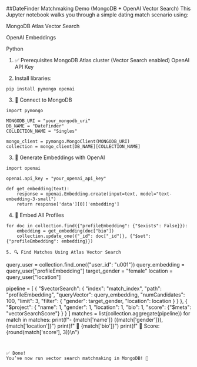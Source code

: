 ##DateFinder Matchmaking Demo (MongoDB + OpenAI Vector Search)
This Jupyter notebook walks you through a simple dating match scenario using:

MongoDB Atlas Vector Search

OpenAI Embeddings

Python

1. ✅ Prerequisites
MongoDB Atlas cluster (Vector Search enabled)
OpenAI API Key

2. Install libraries:
```
pip install pymongo openai
```
3. 🔗 Connect to MongoDB
```
import pymongo

MONGODB_URI = "your_mongodb_uri"
DB_NAME = "DateFinder"
COLLECTION_NAME = "Singles"

mongo_client = pymongo.MongoClient(MONGODB_URI)
collection = mongo_client[DB_NAME][COLLECTION_NAME]
```
3. 🤖 Generate Embeddings with OpenAI
```
import openai

openai.api_key = "your_openai_api_key"

def get_embedding(text):
    response = openai.Embedding.create(input=text, model="text-embedding-3-small")
    return response['data'][0]['embedding']
```
4. 🧠 Embed All Profiles
```
for doc in collection.find({"profileEmbedding": {"$exists": False}}):
    embedding = get_embedding(doc["bio"])
    collection.update_one({"_id": doc["_id"]}, {"$set": {"profileEmbedding": embedding}})

5. 🔍 Find Matches Using Atlas Vector Search

```
query_user = collection.find_one({"user_id": "u001"})
query_embedding = query_user["profileEmbedding"]
target_gender = "female"
location = query_user["location"]

pipeline = [
    {
        "$vectorSearch": {
            "index": "match_index",
            "path": "profileEmbedding",
            "queryVector": query_embedding,
            "numCandidates": 100,
            "limit": 3,
            "filter": {
                "gender": target_gender,
                "location": location
            }
        }
    },
    {
        "$project": {
            "name": 1,
            "gender": 1,
            "location": 1,
            "bio": 1,
            "score": {"$meta": "vectorSearchScore"}
        }
    }
]
matches = list(collection.aggregate(pipeline))
for match in matches:
    print(f"- {match['name']} ({match['gender']}), {match['location']}")
    print(f"  📖 {match['bio']}")
    print(f"  🔢 Score: {round(match['score'], 3)}\n")
```
    
    
✅ Done!
You’ve now run vector search matchmaking in MongoDB! 🎉

